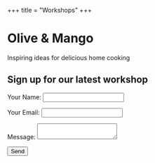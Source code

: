 +++
title = "Workshops"
+++

  <div class="splash">
      <div class="main__text">
          <h1>Olive &amp; Mango</h1>
          <p>Inspiring ideas for delicious home cooking</p>
      </div>
  </div>
  <div class="page-content">
    <div class="container">
    <h2>Sign up for our latest workshop</h2>
    <form name="workshops" netlify>
      <p>
        <label>Your Name: <input type="text" name="name"></label>
      </p>
      <p>
        <label>Your Email: <input type="email" name="email"></label>
      </p>
      <p>
        <label>Message: <textarea name="message"></textarea></label>
      </p>
      <p>
        <button class="btn__main" type="submit">Send</button>
      </p>
    </form>
    </div>
  </div>
